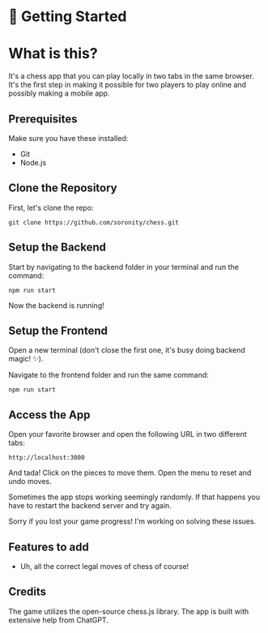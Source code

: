 # 🚀 Getting Started

# What is this?

It's a chess app that you can play locally in two tabs in the same browser. It's the first step in making it possible for two players to play online and possibly making a mobile app.

## Prerequisites

Make sure you have these installed:

- Git
- Node.js

## Clone the Repository

First, let's clone the repo:

`git clone https://github.com/soronity/chess.git`

## Setup the Backend

Start by navigating to the backend folder in your terminal and run the command:

`npm run start`

Now the backend is running!

## Setup the Frontend

Open a new terminal (don't close the first one, it's busy doing backend magic! ✨).

Navigate to the frontend folder and run the same command:

`npm run start`

## Access the App

Open your favorite browser and open the following URL in two different tabs:

`http://localhost:3000`

And tada! Click on the pieces to move them. Open the menu to reset and undo moves. 

Sometimes the app stops working seemingly randomly. If that happens you have to restart the backend server and try again. 

Sorry if you lost your game progress! I'm working on solving these issues.

## Features to add

- Uh, all the correct legal moves of chess of course!

## Credits

The game utilizes the open-source chess.js library. The app is built with extensive help from ChatGPT. 
